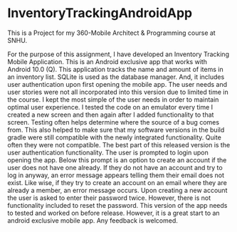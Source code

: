 # InventoryTrackingAndroidApp

This is a Project for my 360-Mobile Architect & Programming course at SNHU. 

For the purpose of this assignment, I have developed an Inventory Tracking Mobile Application. This is an Android exclusive app that works with Android 10.0 (Q). This application tracks the name and amount of items in an inventory list. SQLite is used as the database manager. And, it includes user authentication upon first opening the mobile app. The user needs and user stories were not all incorporated into this version due to limited time in the course. I kept the most simple of the user needs in order to maintain optimal user experience. 
I tested the code on an emulator every time I created a new screen and then again after I added functionality to that screen. Testing often helps determine where the source of a bug comes from. This also helped to make sure that my software versions in the build gradle were still compatible with the newly integrated functionality. Quite often they were not compatible. 
The best part of this released version is the user authentication functionality. The user is prompted to login upon opening the app. Below this prompt is an option to create an account if the user does not have one already. If they do not have an account and try to log in anyway, an error message appears telling them their email does not exist. Like wise, if they try to create an account on an email where they are already a member, an error message occurs. Upon creating a new account the user is asked to enter their password twice. However, there is not functionality included to reset the password. 
This version of the app needs to tested and worked on before release. However, it is a great start to an android exclusive mobile app. Any feedback is welcomed.    

